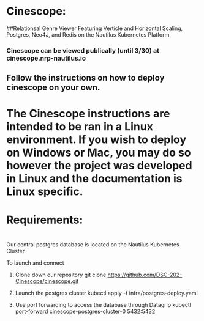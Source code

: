 # Cinescope: 
##Relationsal Genre Viewer Featuring Verticle and Horizontal Scaling, Postgres, Neo4J, and Redis on the Nautilus Kubernetes Platform
### Cinescope can be viewed publically (until 3/30) at cinescope.nrp-nautilus.io

## Follow the instructions on how to deploy cinescope on your own.

# The Cinescope instructions are intended to be ran in a Linux environment. If you wish to deploy on Windows or Mac, you may do so however the project was developed in Linux and the documentation is Linux specific. 

# Requirements:
# 


Our central postgres database is located on the Nautilus Kubernetes Cluster.

To launch and connect
1) Clone down our repository
git clone https://github.com/DSC-202-Cinescope/cinescope.git

2) Launch the postgres cluster
kubectl apply -f infra/postgres-deploy.yaml

3) Use port forwarding to access the database through Datagrip
kubectl port-forward cinescope-postgres-cluster-0 5432:5432 


